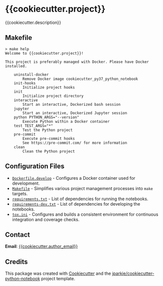 # {{cookiecutter.project}}

{{cookiecutter.description}}

## Makefile

```
> make help
Welcome to {{cookiecutter.project}}!

This project is preferably managed with Docker. Please have Docker installed.

    uninstall-docker
        Remove Docker image cookiecutter_py37_python_notebook
    init-hooks
        Initialize project hooks
    init
        Initialize project directory
    interactive
        Start an interactive, Dockerized bash session
    jupyter
        Start an interactive, Dockerized Jupyter session
    python PYTHON_ARGS="--version"
        Execute Python within a Docker container
    test TEST_ARGS="*"
        Test the Python project
    pre-commit
        Execute pre-commit hooks
        See https://pre-commit.com/ for more information
    clean
        Clean the Python project
```

## Configuration Files

- [`Dockerfile.develop`](https://docs.docker.com/engine/reference/builder/) - Configures a Docker container used for development.
- [`Makefile`](https://www.gnu.org/software/make/) - Simplifies various project management processes into `make` targets.
- [`requirements.txt`](https://pip.pypa.io/en/stable/user_guide/) - List of dependencies for running the notebooks.
- [`requirements-dev.txt`](https://pip.pypa.io/en/stable/user_guide/) - List of dependencies for developing the notebooks.
- [`tox.ini`](https://tox.readthedocs.io/en/latest/) - Configures and builds a consistent environment for continuous integration and coverage checks.

## Contact

**Email**: [{{cookiecutter.author_email}}](mailto:{{cookiecutter.author_email}})

## Credits

This package was created with [Cookiecutter](https://github.com/audreyr/cookiecutter) and the [jparkie/cookiecutter-python-notebook](https://github.com/jparkie/cookiecutter-python-notebook) project template.

